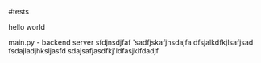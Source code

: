 #tests

hello world



main.py - backend server
sfdjnsdjfaf
'sadfjskafjhsdajfa
dfsjalkdfkjlsafjsad
fsdajladjhksljasfd
sdajsafjasdfkj'ldfasjklfdadjf
